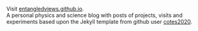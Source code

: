 Visit [entangledviews.github.io](https://entangledviews.github.io).  
A personal physics and science blog with posts of projects, visits and experiments based upon the Jekyll template from github user [cotes2020](https://github.com/cotes2020/jekyll-theme-chirpy/).
